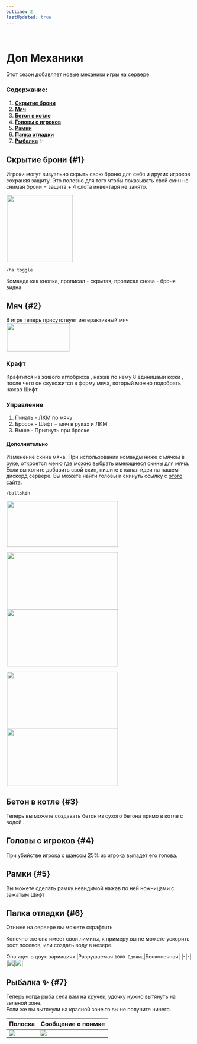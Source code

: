 ```yaml
---
outline: 2
lastUpdated: true
---
```


<Pill name="🍨 ML Плюс" link="./" color="#868dcc" /> <br/>
 
# Доп Механики
Этот сезон добавляет новые механики игры на сервере.

### Содержание:

1. **[Скрытие брони](#1)**
2. **[Мяч](#2)**
3. **[Бетон в котле](#3)**
4. **[Головы с игроков](#4)**
5. **[Рамки](#5)**
6. **[Палка отладки](#6)** 
7. **[Рыбалка](#7)** ✨

## Скрытие брони  {#1}
Игроки могут визуально скрыть свою броню для себя и других игроков сохраняя защиту.
Это полезно для того чтобы показывать свой скин не снимая брони = защита + 4 слота инвентаря не занято.

<img src="/WIKI/ML-Plus/Additional-Mechanics/demo_img_1.png" style="display: inline; margin: 0 2px; vertical-align: middle;  width: 178px; height: 181px;" />

```
/ha toggle
```
Команда как кнопка, прописал - скрытая, прописал снова - броня видна.

## Мяч  {#2}
<!-- > [!WARNING] Перестал работать при переходе 1.21.1 -->

<!-- ::: details Описание -->

В игре теперь присутствует интерактивный мяч<br/> <img src="/WIKI/ML-Plus/Additional-Mechanics/demo_img_2.png" style="display: inline; margin: 0 2px; vertical-align: middle;  width: 169px; height: 76px;" />

### Крафт 
Крафтится из живого иглобрюха  , нажав по нему 8 единицами кожи , после чего он скукожится в форму мяча, который можно подобрать нажав Шифт.

### Управление
1. Пинать - ЛКМ по мячу
2. Бросок - Шифт + мяч в руках и ЛКМ
3. Выше - Прыгнуть при броске


#### Дополнительно
Изменение скина мяча. При использовании команды ниже с мячом в руке, откроется меню где можно выбрать имеющиеся скины для мяча. Если вы хотите добавить свой скин, пишите в канал идеи на нашем дискорд сервере. Вы можете найти головы и скинуть ссылку с [этого сайта](https://minecraft-heads.com/).
``` 
/ballskin
```

<img src="/WIKI/ML-Vanila-2/Additional-Mechanics/demo_img_5.png" style="display: inline; margin: 0 2px; vertical-align: middle;  width: 300px; height: 124px;" />

<img src="/WIKI/ML-Vanila-2/Additional-Mechanics/demo_img_6.avif" style="display: inline; margin: 0 2px; vertical-align: middle;  width: 300px; height: 154px;" /> <img src="/WIKI/ML-Vanila-2/Additional-Mechanics/demo_img_7.avif" style="display: inline; margin: 0 2px; vertical-align: middle;  width: 300px; height: 154px;" /> 

<img src="/WIKI/ML-Vanila-2/Additional-Mechanics/demo_img_8.avif" style="display: inline; margin: 0 2px; vertical-align: middle;  width: 300px; height: 154px;" />  <img src="/WIKI/ML-Vanila-2/Additional-Mechanics/demo_img_9.avif" style="display: inline; margin: 0 2px; vertical-align: middle;  width: 300px; height: 154px;" /> 

<!-- ::: -->

## Бетон в котле  {#3}
Теперь вы можете создавать бетон  из сухого бетона  прямо в котле с водой .

## Головы с игроков  {#4}
При убийстве игрока с шансом 25% из игрока выпадет его голова.

## Рамки  {#5}
Вы можете сделать рамку невидимой нажав по ней ножницами с зажатым Шифт

## Палка отладки  {#6} 

Отныне на сервере вы можете скрафтить <Pill name="Палку отладки" link="https://ru.minecraft.wiki/w/%D0%9F%D0%B0%D0%BB%D0%BA%D0%B0_%D0%BE%D1%82%D0%BB%D0%B0%D0%B4%D0%BA%D0%B8" image="https://minecraft.wiki/images/Debug_Stick.gif?c7249"/>

Конечно-же она имеет свои лимиты, к примеру вы не можете ускорить рост посевов, или создать воду в незере.

Она идет в двух вариациях
|Разрушаемая `1000 Единиц`|Бесконечная|
|-|-|
|![](/WIKI/ML-Plus/Additional-Mechanics/demo_img_3.png)|![](/WIKI/ML-Plus/Additional-Mechanics/demo_img_4.png)|

## Рыбалка ✨  {#7} 

Теперь когда рыба села вам на кручек, удочку нужно вытянуть на зеленой зоне. <br/>
Если же вы вытянули на красной зоне то вы не получите ничего.

|Полоска|Сообщение о поимке|
|-|-|
|![](/WIKI/ML-Plus/Additional-Mechanics/demo_img_5.png)|![](/WIKI/ML-Plus/Additional-Mechanics/demo_img_6.png)|